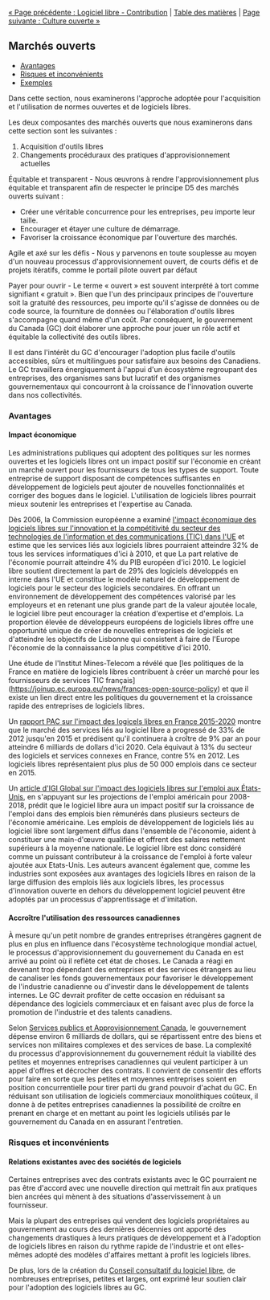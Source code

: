 [« Page précédente : Logiciel libre - Contribution](4_Logiciel_libre_Contribution.md) | [Table des matières](../README.md#table-des-mati%C3%A8res) | [Page suivante : Culture ouverte »](6_Culture_ouverte.md)

## Marchés ouverts

- [Avantages](#avantages)
- [Risques et inconvénients](#risques-et-inconvénients)
- [Exemples](#exemples)

Dans cette section, nous examinerons l'approche adoptée pour l'acquisition et l'utilisation de normes ouvertes et de logiciels libres.

Les deux composantes des marchés ouverts que nous examinerons dans cette section sont les suivantes :

1. Acquisition d'outils libres
2. Changements procéduraux des pratiques d'approvisionnement actuelles

Équitable et transparent - Nous œuvrons à rendre l'approvisionnement plus équitable et transparent afin de respecter le principe D5 des marchés ouverts suivant :

- Créer une véritable concurrence pour les entreprises, peu importe leur taille.
- Encourager et étayer une culture de démarrage.
- Favoriser la croissance économique par l'ouverture des marchés.

Agile et axé sur les défis - Nous y parvenons en toute souplesse au moyen d'un nouveau processus d'approvisionnement ouvert, de courts défis et de projets itératifs, comme le portail pilote ouvert par défaut

Payer pour ouvrir - Le terme « ouvert » est souvent interprété à tort comme signifiant « gratuit ». Bien que l'un des principaux principes de l'ouverture soit la gratuité des ressources, peu importe qu'il s'agisse de données ou de code source, la fourniture de données ou l'élaboration d'outils libres s'accompagne quand même d'un coût. Par conséquent, le gouvernement du Canada (GC) doit élaborer une approche pour jouer un rôle actif et équitable la collectivité des outils libres.

Il est dans l'intérêt du GC d'encourager l'adoption plus facile d'outils accessibles, sûrs et multilingues pour satisfaire aux besoins des Canadiens. Le GC travaillera énergiquement à l'appui d'un écosystème regroupant des entreprises, des organismes sans but lucratif et des organismes gouvernementaux qui concourront à la croissance de l'innovation ouverte dans nos collectivités.

### Avantages

#### Impact économique

Les administrations publiques qui adoptent des politiques sur les normes ouvertes et les logiciels libres ont un impact positif sur l'économie en créant un marché ouvert pour les fournisseurs de tous les types de support. Toute entreprise de support disposant de compétences suffisantes en développement de logiciels peut ajouter de nouvelles fonctionnalités et corriger des bogues dans le logiciel. L'utilisation de logiciels libres pourrait mieux soutenir les entreprises et l'expertise au Canada.

Dès 2006, la Commission européenne a examiné [l'impact économique des logiciels libres sur l'innovation et la compétitivité du secteur des technologies de l'information et des communications (TIC) dans l'UE](http://arquivo.pt/wayback/20170901141650/http://www.english.umic.pt/images/stories/2006-11-20-flossimpact.pdf) et estime que les services liés aux logiciels libres pourraient atteindre 32% de tous les services informatiques d'ici à 2010, et que La part relative de l'économie pourrait atteindre 4% du PIB européen d'ici 2010. Le logiciel libre soutient directement la part de 29% des logiciels développés en interne dans l'UE et constitue le modèle naturel de développement de logiciels pour le secteur des logiciels secondaires. En offrant un environnement de développement des compétences valorisé par les employeurs et en retenant une plus grande part de la valeur ajoutée locale, le logiciel libre peut encourager la création d'expertise et d'emplois. La proportion élevée de développeurs européens de logiciels libres offre une opportunité unique de créer de nouvelles entreprises de logiciels et d'atteindre les objectifs de Lisbonne qui consistent à faire de l'Europe l'économie de la connaissance la plus compétitive d'ici 2010.

Une étude de l'Institut Mines-Telecom a révélé que [les politiques de la France en matière de logiciels libres contribuent à créer un marché pour les fournisseurs de services TIC français] (https://joinup.ec.europa.eu/news/frances-open-source-policy) et que il existe un lien direct entre les politiques du gouvernement et la croissance rapide des entreprises de logiciels libres.

Un [rapport PAC sur l'impact des logicels libres en France 2015-2020](http://www.datapressepremium.com/rmdiff/2006091/Etude_PAC_Logiciels_libres_18NOV15.pdf) montre que le marché des services liés au logiciel libre a progressé de 33% de 2012 jusqu'en 2015 et prédisent qu'il continuera à croître de 9% par an pour atteindre 6 milliards de dollars d'ici 2020. Cela équivaut à 13% du secteur des logiciels et services connexes en France, contre 5% en 2012. Les logiciels libres représentaient plus plus de 50 000 emplois dans ce secteur en 2015.

Un [article d'IGI Global sur l'impact des logiciels libres sur l'emploi aux États-Unis](http://www.igi-global.com/article/open-growth/104678), en s'appuyant sur les projections de l'emploi américain pour 2008-2018, prédit que le logiciel libre aura un impact positif sur la croissance de l'emploi dans des emplois bien rémunérés dans plusieurs secteurs de l'économie américaine. Les emplois de développement de logiciels liés au logiciel libre sont largement diffus dans l'ensemble de l'économie, aident à constituer une main-d'œuvre qualifiée et offrent des salaires nettement supérieurs à la moyenne nationale. Le logiciel libre est donc considéré comme un puissant contributeur à la croissance de l'emploi à forte valeur ajoutée aux Etats-Unis. Les auteurs avancent également que, comme les industries sont exposées aux avantages des logiciels libres en raison de la large diffusion des emplois liés aux logiciels libres, les processus d'innovation ouverte en dehors du développement logiciel peuvent être adoptés par un processus d'apprentissage et d'imitation.

#### Accroître l'utilisation des ressources canadiennes

À mesure qu'un petit nombre de grandes entreprises étrangères gagnent de plus en plus en influence dans l'écosystème technologique mondial actuel, le processus d'approvisionnement du gouvernement du Canada en est arrivé au point où il reflète cet état de choses. Le Canada a réagi en devenant trop dépendant des entreprises et des services étrangers au lieu de canaliser les fonds gouvernementaux pour favoriser le développement de l'industrie canadienne ou d'investir dans le développement de talents internes. Le GC devrait profiter de cette occasion en réduisant sa dépendance des logiciels commerciaux et en faisant avec plus de force la promotion de l'industrie et des talents canadiens.

Selon [Services publics et Approvisionnement Canada](https://www.tpsgc-pwgsc.gc.ca/apropos-about/rspnsblt-ccntblt-fra.html), le gouvernement dépense environ 6 milliards de dollars, qui se répartissent entre des biens et services non militaires complexes et des services de base. La complexité du processus d'approvisionnement du gouvernement réduit la viabilité des petites et moyennes entreprises canadiennes qui veulent participer à un appel d'offres et décrocher des contrats. Il convient de consentir des efforts pour faire en sorte que les petites et moyennes entreprises soient en position concurrentielle pour tirer parti du grand pouvoir d'achat du GC. En réduisant son utilisation de logiciels commerciaux monolithiques coûteux, il donne à de petites entreprises canadiennes la possibilité de croître en prenant en charge et en mettant au point les logiciels utilisés par le gouvernement du Canada en en assurant l'entretien.

### Risques et inconvénients

#### Relations existantes avec des sociétés de logiciels

Certaines entreprises avec des contrats existants avec le GC pourraient ne pas être d'accord avec une nouvelle direction qui mettrait fin aux pratiques bien ancrées qui mènent à des situations d'asservissement à un fournisseur.

Mais la plupart des entreprises qui vendent des logiciels propriétaires au gouvernement au cours des dernières décennies ont apporté des changements drastiques à leurs pratiques de développement et à l'adoption de logiciels libres en raison du rythme rapide de l'industrie et ont elles-mêmes adopté des modèles d'affaires mettant à profit les logiciels libres.

De plus, lors de la création du [Conseil consultatif du logiciel libre](https://github.com/canada-ca/OS-Advisory_Conseil-SO), de nombreuses entreprises, petites et larges, ont exprimé leur soutien clair pour l'adoption des logiciels libres au GC.
